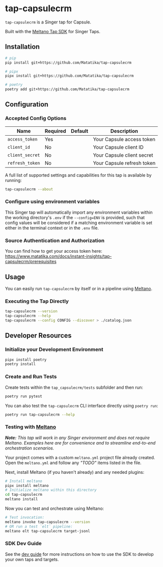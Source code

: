 # tap-capsulecrm

`tap-capsulecrm` is a Singer tap for Capsule.

Built with the [Meltano Tap SDK](https://sdk.meltano.com) for Singer Taps.

## Installation

```bash
# pip
pip install git+https://github.com/Matatika/tap-capsulecrm

# pipx
pipx install git+https://github.com/Matatika/tap-capsulecrm

# poetry
poetry add git+https://github.com/Matatika/tap-capsulecrm
```

## Configuration

### Accepted Config Options

Name | Required | Default | Description
--- | --- | --- | ---
`access_token` | Yes |  | Your Capsule access token
`client_id` | No |  | Your Capsule client ID
`client_secret` | No | | Your Capsule client secret
`refresh_token` | No | | Your Capsule refresh token

A full list of supported settings and capabilities for this
tap is available by running:

```bash
tap-capsulecrm --about
```

### Configure using environment variables

This Singer tap will automatically import any environment variables within the working directory's
`.env` if the `--config=ENV` is provided, such that config values will be considered if a matching
environment variable is set either in the terminal context or in the `.env` file.

### Source Authentication and Authorization

You can find how to get your access token here: https://www.matatika.com/docs/instant-insights/tap-capsulecrm/prerequisites

## Usage

You can easily run `tap-capsulecrm` by itself or in a pipeline using [Meltano](https://meltano.com/).

### Executing the Tap Directly

```bash
tap-capsulecrm --version
tap-capsulecrm --help
tap-capsulecrm --config CONFIG --discover > ./catalog.json
```

## Developer Resources

### Initialize your Development Environment

```bash
pipx install poetry
poetry install
```

### Create and Run Tests

Create tests within the `tap_capsulecrm/tests` subfolder and
  then run:

```bash
poetry run pytest
```

You can also test the `tap-capsulecrm` CLI interface directly using `poetry run`:

```bash
poetry run tap-capsulecrm --help
```

### Testing with [Meltano](https://www.meltano.com)

_**Note:** This tap will work in any Singer environment and does not require Meltano.
Examples here are for convenience and to streamline end-to-end orchestration scenarios._

Your project comes with a custom `meltano.yml` project file already created. Open the `meltano.yml` and follow any _"TODO"_ items listed in
the file.

Next, install Meltano (if you haven't already) and any needed plugins:

```bash
# Install meltano
pipx install meltano
# Initialize meltano within this directory
cd tap-capsulecrm
meltano install
```

Now you can test and orchestrate using Meltano:

```bash
# Test invocation:
meltano invoke tap-capsulecrm --version
# OR run a test `elt` pipeline:
meltano elt tap-capsulecrm target-jsonl
```

### SDK Dev Guide

See the [dev guide](https://sdk.meltano.com/en/latest/dev_guide.html) for more instructions on how to use the SDK to 
develop your own taps and targets.
